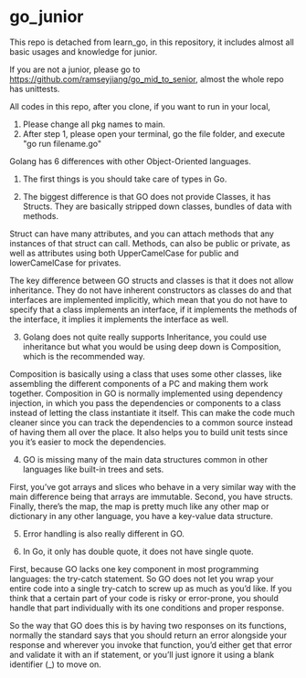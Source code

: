 # go_junior

This repo is detached from learn_go, in this repository, it includes almost all basic usages and knowledge for junior.

If you are not a junior, please go to https://github.com/ramseyjiang/go_mid_to_senior, almost the whole repo has unittests.

All codes in this repo, after you clone, if you want to run in your local, 
1. Please change all pkg names to main.
2. After step 1, please open your terminal, go the file folder, and execute "go run filename.go"


Golang has 6 differences with other Object-Oriented languages.
1. The first things is you should take care of types in Go.

2. The biggest difference is that GO does not provide Classes, it has Structs. They are basically stripped down classes,
   bundles of data with methods.

Struct can have many attributes, and you can attach methods that any instances of that struct can call.
Methods, can also be public or private, as well as attributes using both UpperCamelCase for public and
lowerCamelCase for privates.

The key difference between GO structs and classes is that it does not allow inheritance.
They do not have inherent constructors as classes do and that interfaces are implemented implicitly,
which mean that you do not have to specify that a class implements an interface, if it implements the methods
of the interface, it implies it implements the interface as well.

3. Golang does not quite really supports Inheritance, you could use inheritance but what you would be using deep down is
   Composition, which is the recommended way.

Composition is basically using a class that uses some other classes,
like assembling the different components of a PC and making them work together.
Composition in GO is normally implemented using dependency injection,
in which you pass the dependencies or components to a class instead of letting the class instantiate it itself.
This can make the code much cleaner since you can track the dependencies to a common source instead of having them all
over the place. It also helps you to build unit tests since you it’s easier to mock the dependencies.

4. GO is missing many of the main data structures common in other languages like built-in trees and sets.

First, you’ve got arrays and slices who behave in a very similar way with the main difference being that arrays are
immutable. Second, you have structs. Finally, there’s the map, the map is pretty much like any other map or dictionary
in any other language, you have a key-value data structure.

5. Error handling is also really different in GO.

6. In Go, it only has double quote, it does not have single quote.

First, because GO lacks one key component in most programming languages: the try-catch statement.
So GO does not let you wrap your entire code into a single try-catch to screw up as much as you’d like.
If you think that a certain part of your code is risky or error-prone,
you should handle that part individually with its one conditions and proper response.

So the way that GO does this is by having two responses on its functions,
normally the standard says that you should return an error alongside your response and wherever you invoke that function,
you’d either get that error and validate it with an if statement,
or you’ll just ignore it using a blank identifier (_) to move on.